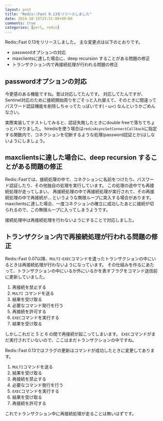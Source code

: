```yaml
---
layout: post
title: "Redis::Fast 0.13をリリースしました"
date: 2014-10-16T23:51:00+09:00
comments: true
categories: [perl, redis]
---
```


Redis::Fast 0.13をリリースしました。
主な変更点は以下のとおりです。

- passwordオプションの対応
- maxclientsに達した場合に、deep recursion することがある問題の修正
- トランザクション内で再接続処理が行われる問題の修正

<!-- More -->

## passwordオプションの対応

今更感のある機能ですね。昔は対応してたんです。
対応してたんですが、Sentinel対応のために接続開始周りをごそっと入れ替えて、そのときに間違ってパスワード認証機能を削除しちゃってたっぽいです(・ω<)
なんというかごめんなさい。

実際実装してテストしてみると、認証失敗したときにdouble freeで落ちてちょっとハマりました。
hiredisを使う場合は`redisAsyncSetConnectCallback`に指定する関数内で、コネクションを切断するような処理(password認証とか)はしないようにしましょう。


## maxclientsに達した場合に、deep recursion することがある問題の修正

Redis::Fastでは、接続処理の中で、コネクションに名前をつけたり、パスワード認証したり、その他独自の処理を実行しています。
この処理の途中でも再接続処理が走ってしまい、
再接続処理の中で再接続処理が実行されて、その再接続処理の中で再接続が... というような無限ループに突入する場合があります。
maxclientsに達した場合、一度コネクションの確立に成功したあとに接続が切られるので、この無限ループに入ってしまうようです。

接続処理中は再接続処理を行わないようにすることで対応しました。


## トランザクション内で再接続処理が行われる問題の修正

Redis::Fast 0.07以降、`MULTI`-`EXEC`コマンドを遣ったトランザクションの中にいるときは再接続処理が行わないようになっています。
その仕組みを作るにあたって、トランザクションの中にいるか外にいるかを表すフラグをコマンド送信前に更新していました。

1. 再接続を禁止する
2. `MULTI` コマンドを送る
3. 結果を受け取る
4. 必要なコマンド発行を行う
5. 再接続を許可する
6. `EXEC`コマンドを実行する
7. 結果を受け取る

しかしこれだと 5 と 6 の間で再接続が起こってしまいます。
`EXEC`コマンドがまだ実行されていないので、ここはまだトランザクションの中ですね。

Redis::Fast 0.13ではフラグの更新はコマンドが成功したときに変更してあります。

1. `MULTI`コマンドを送る
2. 結果を受け取る
3. 再接続を禁止する
4. 必要なコマンド発行を行う
5. `EXEC`コマンドを実行する
6. 結果を受け取る
7. 再接続を許可する

これでトランザクション中に再接続処理が走ることは無いはずです。
